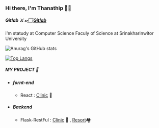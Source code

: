 ### Hi there, I'm Thanathip 👋🏻

##### Gitlab ⚔️ 👉🏻 [Gitlab](https://gitlab.com/slotty.dev)
i'm statudy at Computer Science Faculy of Science at Srinakharinwitor University

![Anurag's GitHub stats](https://github-readme-stats.vercel.app/api?username=sSlotty&show_icons=true&theme=radical)

[![Top Langs](https://github-readme-stats.vercel.app/api/top-langs/?username=sSlotty&layout=compact)](https://github.com/anuraghazra/github-readme-stats)

##### MY PROJECT 🌈
- ##### fornt-end
	- React : [Clinic](https://github.com/sSlotty/clinic-react) 🏥

- ##### Backend 
	- Flask-RestFul : [Clinic](https://github.com/sSlotty/clinic-api) 🏥 ,   [Resort](https://github.com/sSlotty/ResortAPI)🏘️


